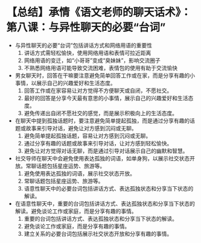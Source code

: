 # 【总结】承情《语文老师的聊天话术》：第八课：与异性聊天的必要“台词”

-   与异性聊天的必要“台词”包括讲话方式和网络用语的重要性
    1.  讲话方式需轻松愉快，使用网络用语和表情可拉近距离
    2.  网络用语的变迁，如“小哥哥”变成“臭妹妹”，影响交流圈子
    3.  不熟悉网络用语可能导致交流困难，表情包的使用有助于交流愉快
-   男女聊天时，回答在干嘛要注意避免简单回答工作或在家，而是分享有趣的小事情，以展示自己的兴趣爱好和生活态度。
    1.  回答工作或在家容易让对方觉得不方便聊天或自闭，不愿社交。
    2.  最好的回答是分享今天最有意思的小事情，展示自己的兴趣爱好和生活态度。
    3.  避免传递出自闭不愿社交的感觉，而是展示积极向上的生活态度。
-   在聊天中提到孤独话题时，要注意避免简单提起孤独，而是通过分享有趣的话题或故事来引导对话，避免让对方感到沉闷或无聊。
    1.  避免简单提起孤独话题，容易让对方感到沉闷或无聊。
    2.  通过分享有趣的话题或故事来引导对话，让对方感到轻松愉快。
    3.  避免让对方觉得对话无聊，而是通过引导对话展示自己的幽默和智慧。
-   社交导师在聊天中会避免使用表达孤独的词语，如单身狗，以展示社交状态开放。常聊话题包括星座运势、旅游等。
    1.  避免使用表达孤独的词语，展示社交状态开放。
    2.  常聊话题包括星座运势、旅游等。
    3.  语意性聊天中的必要台词包括讲话方式、表达孤独状态和分享当下状态的解读。
-   在语意性聊天中，重要的台词包括讲话方式、表达孤独状态和分享当下状态的解读。避免谈论工作或家庭，而是分享有趣的事情。
    1.  重要的台词包括讲话方式、表达孤独状态和分享当下状态的解读。
    2.  避免谈论工作或家庭，而是分享有趣的事情。
    3.  建立关系的必要台词包括展示社交状态开放和分享有趣的事情。